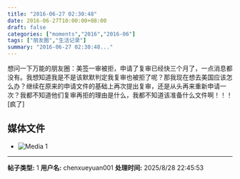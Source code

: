 ```yaml
---
title: "2016-06-27 02:30:48"
date: 2016-06-27T10:00:00+08:00
draft: false
categories: ["moments","2016","2016-06"]
tags: ["朋友圈","生活记录"]
summary: "2016-06-27 02:30:48..."
---
```


想问一下万能的朋友圈：美签一审被拒，申请了复审已经快三个月了，一点消息都没有。我想知道我是不是该默默判定我复审也被拒了呢？那我现在想去美国应该怎么办？继续在原来的申请文件的基础上再次提出复审，还是从头再来重新申请一次？我都不知道他们复审再拒的理由是什么，我都不知道该准备什么文件啊！！！[疯了]

## 媒体文件

- ![Media 1](/Moments/photos/2016-06-27/201606270230480.jpg)

---

**帖子类型:** 1
**用户名:** chenxueyuan001
**处理时间:** 2025/8/28 22:45:53